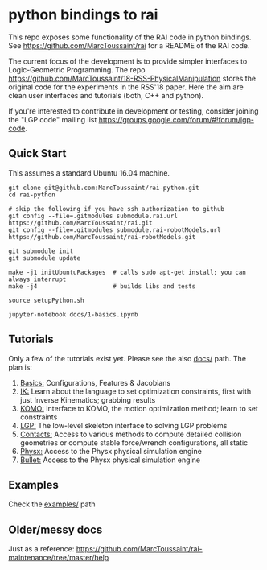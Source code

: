 # python bindings to rai

This repo exposes some functionality of the RAI code in python bindings. See https://github.com/MarcToussaint/rai for a README of the RAI code.

The current focus of the development is to provide simpler interfaces to Logic-Geometric Programming. The repo https://github.com/MarcToussaint/18-RSS-PhysicalManipulation stores the original code for the experiments in the RSS'18 paper. Here the aim are clean user interfaces and tutorials (both, C++ and python).

If you're interested to contribute in development or testing, consider joining the "LGP code" mailing list https://groups.google.com/forum/#!forum/lgp-code.

## Quick Start

This assumes a standard Ubuntu 16.04 machine.

```
git clone git@github.com:MarcToussaint/rai-python.git
cd rai-python

# skip the following if you have ssh authorization to github
git config --file=.gitmodules submodule.rai.url https://github.com/MarcToussaint/rai.git
git config --file=.gitmodules submodule.rai-robotModels.url https://github.com/MarcToussaint/rai-robotModels.git

git submodule init
git submodule update

make -j1 initUbuntuPackages  # calls sudo apt-get install; you can always interrupt
make -j4                     # builds libs and tests

source setupPython.sh

jupyter-notebook docs/1-basics.ipynb 
```

## Tutorials

Only a few of the tutorials exist yet. Please see the also [docs/](docs/) path. The plan is:

1. [Basics:](docs/1-basics.ipynb) Configurations, Features & Jacobians
1. [IK:](docs/2-constraints.ipynb) Learn about the language to set optimization constraints, first with just Inverse Kinematics; grabbing results
1. [KOMO:](docs/3-KOMO.ipynb) Interface to KOMO, the motion optimization method; learn to set constraints
1. [LGP:](docs/4-LGP.ipynb) The low-level skeleton interface to solving LGP problems
1. [Contacts:](docs/8-contacts.ipynb) Access to various methods to compute detailed collision geometries or compute stable force/wrench configurations, all static
1. [Physx:](docs/9-physx.ipynb) Access to the Physx physical simulation engine
1. [Bullet:](docs/10-bullet.ipynb) Access to the Physx physical simulation engine

## Examples

Check the [examples/](examples/) path

## Older/messy docs

Just as a reference: https://github.com/MarcToussaint/rai-maintenance/tree/master/help
